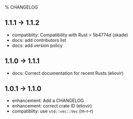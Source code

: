 % CHANGELOG

## 1.1.1 -> 1.1.2

* compatiblity: Compatibility with Rust > 5b4774d (skade)
* docs: add contributors list
* docs: add version policy

## 1.1.0 -> 1.1.1

* docs: Correct documentation for recent Rusts (eliovir)

## 1.0.1 -> 1.1.0

* enhancement: Add a CHANGELOG
* enhancement: correct crate ID (eliovir)
* compatiblity: use `std::vec::Vec` (m-r-r)
